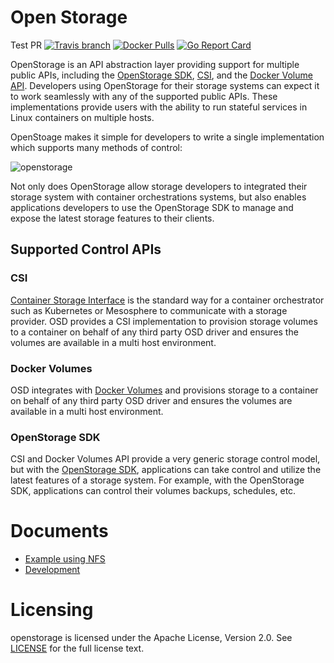 # Open Storage
Test PR
[![Travis branch](https://img.shields.io/travis/libopenstorage/openstorage/master.svg)](https://travis-ci.org/libopenstorage/openstorage)
[![Docker Pulls](https://img.shields.io/docker/pulls/openstorage/osd.svg)](https://hub.docker.com/r/openstorage/osd)
[![Go Report Card](https://goreportcard.com/badge/github.com/libopenstorage/openstorage)](https://goreportcard.com/report/github.com/libopenstorage/openstorage)

OpenStorage is an API abstraction layer providing support for multiple public APIs, including the [OpenStorage SDK](https://libopenstorage.github.io), [CSI](https://github.com/container-storage-interface/spec), and the [Docker Volume API](https://docs.docker.com/engine/reference/api/docker_remote_api/). Developers using OpenStorage for their storage systems can expect it to work seamlessly with any of the supported public APIs. These implementations provide users with the ability to run stateful services in Linux containers on multiple hosts.

OpenStoage makes it simple for developers to write a single implementation which supports many methods of control:

![openstorage](docs/images/openstorage.png)

Not only does OpenStorage allow storage developers to integrated their storage system with container orchestrations systems,
but also enables applications developers to use the OpenStorage SDK to manage and expose the latest storage features to their
clients.

## Supported Control APIs

### CSI
[Container Storage Interface](https://github.com/container-storage-interface/spec) is the standard way for a container orchestrator such as Kubernetes or Mesosphere to communicate with a storage provider.  OSD provides a CSI implementation to provision storage volumes to a container on behalf of any third party OSD driver and ensures the volumes are available in a multi host environment.

### Docker Volumes
OSD integrates with [Docker Volumes](https://docs.docker.com/engine/extend/plugins_volume/) and provisions storage to a container on behalf of any third party OSD driver and ensures the volumes are available in a multi host environment.

### OpenStorage SDK
CSI and Docker Volumes API provide a very generic storage control model, but with the [OpenStorage SDK](https://libopenstorage.github.io), applications can take control and utilize the latest features of a storage system. For example, with the OpenStorage SDK, applications can control their volumes backups, schedules, etc.

# Documents

* [Example using NFS](docs/example-nfs.md)
* [Development](docs/development.md)

# Licensing
openstorage is licensed under the Apache License, Version 2.0.  See [LICENSE](https://github.com/pblcache/pblcache/blob/master/LICENSE) for the full license text.
